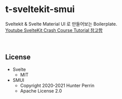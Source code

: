 # t-sveltekit-smui
Sveltekit & Svelte Material UI 로 만들어보는 Boilerplate.   
[Youtube SvelteKit Crash Course Tutorial 참고함](https://www.youtube.com/watch?v=9OlLxkaeVvw)   
<br>
<br>

## License

* Svelte
    - MIT
* SMUI 
    - Copyright 2020-2021 Hunter Perrin   
    - Apache License 2.0
